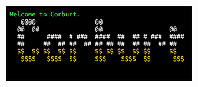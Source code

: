 <!---
- 👋 Hi, I’m @EinNeuerBenutzername
- 👀 I’m interested in ...
- 🌱 I’m currently learning ...
- 💞️ I’m looking to collaborate on ...
- 📫 How to reach me ...


EinNeuerBenutzername/EinNeuerBenutzername is a ✨ special ✨ repository because its `README.md` (this file) appears on your GitHub profile.
You can click the Preview link to take a look at your changes.
--->
<!---
![](https://komarev.com/ghpvc/?username=EinNeuerBenutzername&color=blue)
--->

![Welcome to Corburt.](https://github.com/EinNeuerBenutzername/EinNeuerBenutzername/blob/main/social_preview.png)
